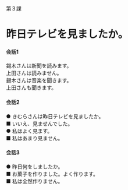 第３課

昨日テレビを見ましたか。
===

#### 会話1
錫木さんは新聞を読みます。 <br>
上田さんは読みません。 <br>
錫木さんは音楽を聞きます。 <br>
上田さんも聞きます。

#### 会話2
● きむらさんは昨日テレビを見ましたか。 <br>
■ いいえ、見ませんでした。 <br>
● 私はよく見ます。 <br>
■ 私はあまり見ません。

#### 会話3
● 昨日何をしましたか。 <br>
■ お菓子を作りました。よく作ります。 <br>
■ 私は全然作りません。